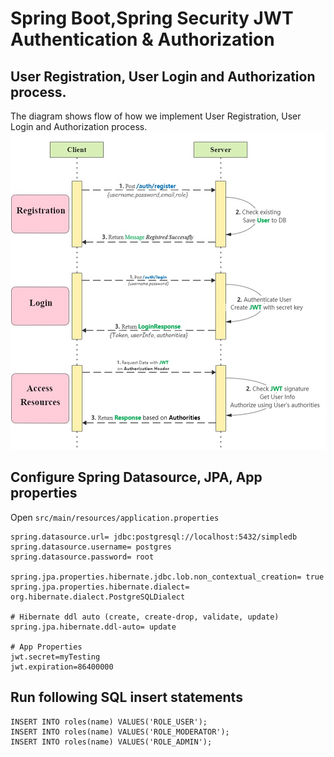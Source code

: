 # Spring Boot,Spring Security JWT Authentication & Authorization

## User Registration, User Login and Authorization process.
The diagram shows flow of how we implement User Registration, User Login and Authorization process.
![Sequence Diagram](https://github.com/messaoud06/AuthCRUDPostgres/blob/main/Registration%20Login%20process.png?raw=true)


## Configure Spring Datasource, JPA, App properties
Open `src/main/resources/application.properties`

```
spring.datasource.url= jdbc:postgresql://localhost:5432/simpledb
spring.datasource.username= postgres
spring.datasource.password= root

spring.jpa.properties.hibernate.jdbc.lob.non_contextual_creation= true
spring.jpa.properties.hibernate.dialect= org.hibernate.dialect.PostgreSQLDialect

# Hibernate ddl auto (create, create-drop, validate, update)
spring.jpa.hibernate.ddl-auto= update

# App Properties
jwt.secret=myTesting
jwt.expiration=86400000
```
## Run following SQL insert statements
```
INSERT INTO roles(name) VALUES('ROLE_USER');
INSERT INTO roles(name) VALUES('ROLE_MODERATOR');
INSERT INTO roles(name) VALUES('ROLE_ADMIN');
```



